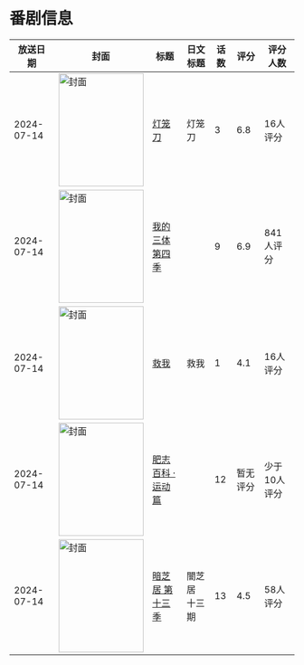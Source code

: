 # 番剧信息

|放送日期|封面|标题|日文标题|话数|评分|评分人数|
|---|---|---|---|---|---|---|
|2024-07-14|<img src="//lain.bgm.tv/pic/cover/c/ac/01/311685_4lc42.jpg" alt="封面" style="width:150px;height:200px;object-fit:cover;">|[灯笼刀](https://bangumi.tv/subject/311685)|灯笼刀|3|6.8|16人评分|
|2024-07-14|<img src="//lain.bgm.tv/pic/cover/c/c0/da/343182_h07J8.jpg" alt="封面" style="width:150px;height:200px;object-fit:cover;">|[我的三体 第四季](https://bangumi.tv/subject/343182)||9|6.9|841人评分|
|2024-07-14|<img src="//lain.bgm.tv/pic/cover/c/3b/59/345790_ahhNo.jpg" alt="封面" style="width:150px;height:200px;object-fit:cover;">|[救我](https://bangumi.tv/subject/345790)|救我|1|4.1|16人评分|
|2024-07-14|<img src="//lain.bgm.tv/pic/cover/c/f2/c5/471779_YOPYl.jpg" alt="封面" style="width:150px;height:200px;object-fit:cover;">|[肥志百科 ·运动篇](https://bangumi.tv/subject/471779)||12|暂无评分|少于10人评分|
|2024-07-14|<img src="//lain.bgm.tv/pic/cover/c/1b/44/498178_MQq3q.jpg" alt="封面" style="width:150px;height:200px;object-fit:cover;">|[暗芝居 第十三季](https://bangumi.tv/subject/498178)|闇芝居 十三期|13|4.5|58人评分|
